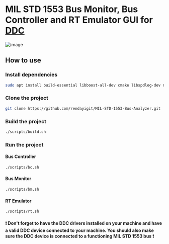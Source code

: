 # MIL STD 1553 Bus Monitor, Bus Controller and RT Emulator GUI for [DDC](https://www.ddc-web.com/en/connectivity/databus/milstd1553-1)

![image](https://github.com/user-attachments/assets/534a3791-a22b-4e0d-b64c-29fdd7b285ba)

## How to use

### Install dependencies

``` bash
sudo apt install build-essential libboost-all-dev cmake libspdlog-dev nlohmann-json3-dev git libqt5gui5
```

### Clone the project

``` bash
git clone https://github.com/rendayigit/MIL-STD-1553-Bus-Analyzer.git
```

### Build the project

``` bash 
./scripts/build.sh
```

### Run the project

#### Bus Controller

``` bash
./scripts/bc.sh
```

#### Bus Monitor

``` bash
./scripts/bm.sh
```

#### RT Emulator

``` bash
./scripts/rt.sh
```

#### ❗ Don't forget to have the DDC drivers installed on your machine and have a valid DDC device connected to your machine. You should also make sure the DDC device is connected to a functioning MIL STD 1553 bus ❗

